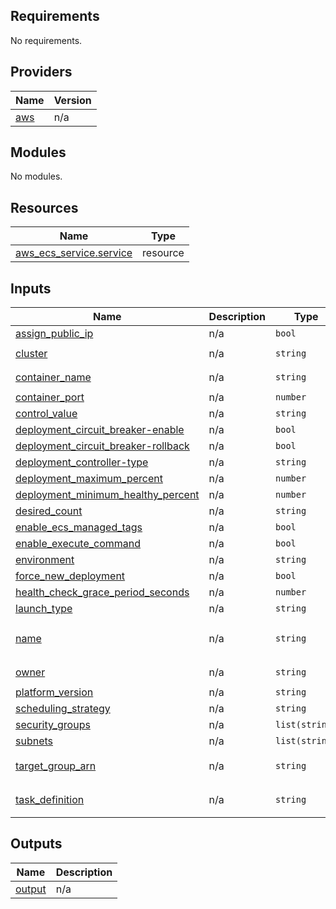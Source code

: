 <!-- BEGIN_TF_DOCS -->
## Requirements

No requirements.

## Providers

| Name | Version |
|------|---------|
| <a name="provider_aws"></a> [aws](#provider\_aws) | n/a |

## Modules

No modules.

## Resources

| Name | Type |
|------|------|
| [aws_ecs_service.service](https://registry.terraform.io/providers/hashicorp/aws/latest/docs/resources/ecs_service) | resource |

## Inputs

| Name | Description | Type | Default | Required |
|------|-------------|------|---------|:--------:|
| <a name="input_assign_public_ip"></a> [assign\_public\_ip](#input\_assign\_public\_ip) | n/a | `bool` | `true` | no |
| <a name="input_cluster"></a> [cluster](#input\_cluster) | n/a | `string` | `"CLUSTER-name-here"` | no |
| <a name="input_container_name"></a> [container\_name](#input\_container\_name) | n/a | `string` | `"CONTAINER-NAME-HERE"` | no |
| <a name="input_container_port"></a> [container\_port](#input\_container\_port) | n/a | `number` | `1443` | no |
| <a name="input_control_value"></a> [control\_value](#input\_control\_value) | n/a | `string` | `""` | no |
| <a name="input_deployment_circuit_breaker-enable"></a> [deployment\_circuit\_breaker-enable](#input\_deployment\_circuit\_breaker-enable) | n/a | `bool` | `true` | no |
| <a name="input_deployment_circuit_breaker-rollback"></a> [deployment\_circuit\_breaker-rollback](#input\_deployment\_circuit\_breaker-rollback) | n/a | `bool` | `true` | no |
| <a name="input_deployment_controller-type"></a> [deployment\_controller-type](#input\_deployment\_controller-type) | n/a | `string` | `"ECS"` | no |
| <a name="input_deployment_maximum_percent"></a> [deployment\_maximum\_percent](#input\_deployment\_maximum\_percent) | n/a | `number` | `200` | no |
| <a name="input_deployment_minimum_healthy_percent"></a> [deployment\_minimum\_healthy\_percent](#input\_deployment\_minimum\_healthy\_percent) | n/a | `number` | `100` | no |
| <a name="input_desired_count"></a> [desired\_count](#input\_desired\_count) | n/a | `string` | `0` | no |
| <a name="input_enable_ecs_managed_tags"></a> [enable\_ecs\_managed\_tags](#input\_enable\_ecs\_managed\_tags) | n/a | `bool` | `true` | no |
| <a name="input_enable_execute_command"></a> [enable\_execute\_command](#input\_enable\_execute\_command) | n/a | `bool` | `false` | no |
| <a name="input_environment"></a> [environment](#input\_environment) | n/a | `string` | `"env"` | no |
| <a name="input_force_new_deployment"></a> [force\_new\_deployment](#input\_force\_new\_deployment) | n/a | `bool` | `true` | no |
| <a name="input_health_check_grace_period_seconds"></a> [health\_check\_grace\_period\_seconds](#input\_health\_check\_grace\_period\_seconds) | n/a | `number` | `30` | no |
| <a name="input_launch_type"></a> [launch\_type](#input\_launch\_type) | n/a | `string` | `"FARGATE"` | no |
| <a name="input_name"></a> [name](#input\_name) | n/a | `string` | `"service-name-here-HTTP-WS-MXV-ZOHO"` | no |
| <a name="input_owner"></a> [owner](#input\_owner) | n/a | `string` | `"service owner"` | no |
| <a name="input_platform_version"></a> [platform\_version](#input\_platform\_version) | n/a | `string` | `"1.4.0"` | no |
| <a name="input_scheduling_strategy"></a> [scheduling\_strategy](#input\_scheduling\_strategy) | n/a | `string` | `"REPLICA"` | no |
| <a name="input_security_groups"></a> [security\_groups](#input\_security\_groups) | n/a | `list(string)` | `[]` | no |
| <a name="input_subnets"></a> [subnets](#input\_subnets) | n/a | `list(string)` | `[]` | no |
| <a name="input_target_group_arn"></a> [target\_group\_arn](#input\_target\_group\_arn) | n/a | `string` | `"target-group-arn-here"` | no |
| <a name="input_task_definition"></a> [task\_definition](#input\_task\_definition) | n/a | `string` | `"task-definition-arn-here"` | no |

## Outputs

| Name | Description |
|------|-------------|
| <a name="output_output"></a> [output](#output\_output) | n/a |
<!-- END_TF_DOCS -->